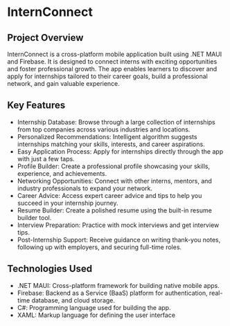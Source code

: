 # InternConnect
## Project Overview
InternConnect is a cross-platform mobile application built using .NET MAUI and Firebase. It is designed to connect interns with exciting opportunities and foster professional growth. The app enables learners to discover and apply for internships tailored to their career goals, build a professional network, and gain valuable experience.

## Key Features
- Internship Database: Browse through a large collection of internships from top companies across various industries and locations.
- Personalized Recommendations: Intelligent algorithm suggests internships matching your skills, interests, and career aspirations.
- Easy Application Process: Apply for internships directly through the app with just a few taps.
- Profile Builder: Create a professional profile showcasing your skills, experience, and achievements.
- Networking Opportunities: Connect with other interns, mentors, and industry professionals to expand your network.
- Career Advice: Access expert career advice and tips to help you succeed in your internship journey.
- Resume Builder: Create a polished resume using the built-in resume builder tool.
- Interview Preparation: Practice with mock interviews and get interview tips.
- Post-Internship Support: Receive guidance on writing thank-you notes, following up with employers, and securing full-time roles.
## Technologies Used
- .NET MAUI: Cross-platform framework for building native mobile apps.
- Firebase: Backend as a Service (BaaS) platform for authentication, real-time database, and cloud storage.
- C#: Programming language used for building the app.
- XAML: Markup language for defining the user interface